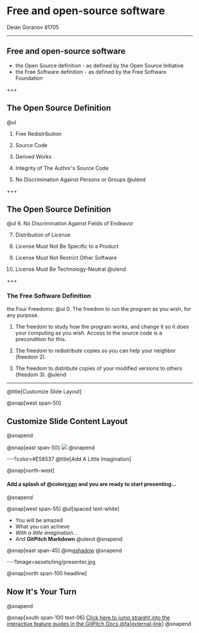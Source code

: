 # Free and open-source software
Deian Goranov 81705

---

## Free and open-source software

- the Open Source definition - as defined by the Open Source Initiative
- the Free Software definition - as defined by the Free Software Foundation

+++

## The Open Source Definition

@ul
1. Free Redistribution

2. Source Code

3. Derived Works

4. Integrity of The Author's Source Code

5. No Discrimination Against Persons or Groups
@ulend

+++

## The Open Source Definition

@ul
6. No Discrimination Against Fields of Endeavor

7. Distribution of License

8. License Must Not Be Specific to a Product

9. License Must Not Restrict Other Software

10. License Must Be Technology-Neutral
@ulend

+++

### The Free Software Definition
the Four Freedoms:
@ul
0. The freedom to run the program as you wish, for any purpose.

1. The freedom to study how the program works, and change it so it does your computing as you wish. Access to the source code is a precondition for this.

2. The freedom to redistribute copies so you can help your neighbor (freedom 2).

3. The freedom to distribute copies of your modified versions to others (freedom 3).
@ulend

---
@title[Customize Slide Layout]

@snap[west span-50]
## Customize Slide Content Layout
@snapend

@snap[east span-50]
![](assets/img/presentation.png)
@snapend

---?color=#E58537
@title[Add A Little Imagination]

@snap[north-west]
#### Add a splash of @color[cyan](**color**) and you are ready to start presenting...
@snapend

@snap[west span-55]
@ul[spaced text-white]
- You will be amazed
- What you can achieve
- *With a little imagination...*
- And **GitPitch Markdown**
@ulend
@snapend

@snap[east span-45]
@img[shadow](assets/img/conference.png)
@snapend

---?image=assets/img/presenter.jpg

@snap[north span-100 headline]
## Now It's Your Turn
@snapend

@snap[south span-100 text-06]
[Click here to jump straight into the interactive feature guides in the GitPitch Docs @fa[external-link]](https://gitpitch.com/docs/getting-started/tutorial/)
@snapend
